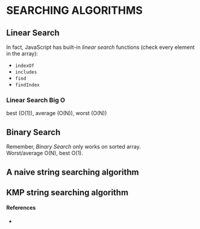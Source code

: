 # SEARCHING ALGORITHMS

## Linear Search
In fact, JavaScript has built-in *linear search* functions (check every element in the array):  
* `indexOf`
* `includes`
* `find`
* `findIndex` 
### Linear Search Big O
best (O(1)), average (O(N)), worst (O(N))
## Binary Search
Remember, *Binary Search* only works on sorted array.  
Worst/average O(N), best O(1).
## A naive string searching algorithm

## KMP string searching algorithm

#### References

-
